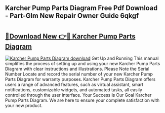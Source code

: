 ## Karcher Pump Parts Diagram Free Pdf Download - Part-Glm New Repair Owner Guide 6qkgf

# <h2><a href="http://dfp8mze.blite.top/?on=Karcher+Pump+Parts+Diagram">🔗Download New 👉🔴 Karcher Pump Parts Diagram</a></h2>

[![Karcher Pump Parts Diagram download](https://i.imgur.com/lujVjoI.png)](http://dfp8mze.blite.top/?on=Karcher+Pump+Parts+Diagram)
Get Up and Running This manual simplifies the process of setting up and using your new Karcher Pump Parts Diagram with clear instructions and illustrations. Please Note the Serial Number Locate and record the serial number of your new Karcher Pump Parts Diagram for warranty purposes. Karcher Pump Parts Diagram offers users a range of advanced features, such as virtual assistant, smart notifications, customizable widgets, and automated tasks, all easily controlled through the user interface. Your Success is Our Goal Karcher Pump Parts Diagram. We are here to ensure your complete satisfaction with your new product.
